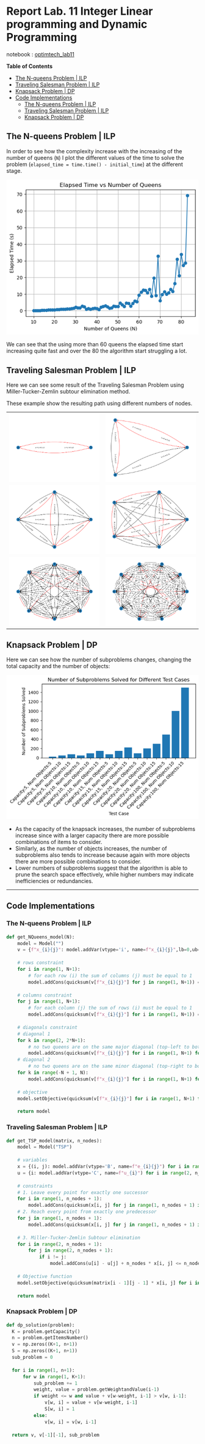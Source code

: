 # Report Lab. 11 Integer Linear programming and Dynamic Programming

notebook : [optimtech_lab11](optimtech_lab11.ipynb)

**Table of Contents**

- [The N-queens Problem | ILP](#the-n-queens-problem--ilp)
- [Traveling Salesman Problem | ILP](#traveling-salesman-problem--ilp)
- [Knapsack Problem | DP](#knapsack-problem--dp)
- [Code Implementations](#code-implementations)
	- [The N-queens Problem | ILP](#the-n-queens-problem--ilp)
	- [Traveling Salesman Problem | ILP](#traveling-salesman-problem--ilp)
	- [Knapsack Problem | DP](#knapsack-problem--dp)


## The N-queens Problem | ILP

In order to see how the complexity increase with the increasing of the number of queens (`N`) I plot the different values of the time to solve the problem (`elapsed_time = time.time() - initial_time`) at the different stage. 

![Pasted image 20240524104116](img/Pasted%20image%2020240524104116.png)

We can see that the using more than 60 queens the elapsed time start increasing quite fast and over the 80 the algorithm start struggling a lot. 

## Traveling Salesman Problem | ILP
Here we can see some result of the Traveling Salesman Problem using Miller-Tucker-Zemlin subtour elimination method.

These example show the resulting path using different numbers of nodes. 

|                                                                         |                                                                             |
| ----------------------------------------------------------------------- | --------------------------------------------------------------------------- |
| ![Pasted image 20240524155208](img/Pasted%20image%2020240524155208.png) | ![Pasted image 20240524155219](img/Pasted%20image%2020240524155219.png)<br> |
| ![Pasted image 20240524155234](img/Pasted%20image%2020240524155234.png) | ![Pasted image 20240524155246](img/Pasted%20image%2020240524155246.png)     |
| ![Pasted image 20240524155649](img/Pasted%20image%2020240524155649.png) | ![Pasted image 20240524155438](img/Pasted%20image%2020240524155438.png)     |


## Knapsack Problem | DP
Here we can see how the number of subproblems changes, changing the total capacity and the number of objects:

![Pasted image 20240524115823](img/Pasted%20image%2020240524115823.png)

- As the capacity of the knapsack increases, the number of subproblems increase since with a larger capacity there are more possible combinations of items to consider.
- Similarly, as the number of objects increases, the number of subproblems also tends to increase because again with more objects there are more possible combinations to consider.
- Lower numbers of subproblems suggest that the algorithm is able to prune the search space effectively, while higher numbers may indicate inefficiencies or redundancies.

--- 

## Code Implementations 
### The N-queens Problem | ILP
```python
def get_NQueens_model(N):
    model = Model("")
    v = {f"x_{i}{j}": model.addVar(vtype='i', name=f"x_{i}{j}",lb=0,ub=1) for i in range(1,N+1) for j in range(1,N+1)}

    # rows constraint
    for i in range(1, N+1):
        # for each row (i) the sum of columns (j) must be equal to 1
        model.addCons(quicksum(v[f"x_{i}{j}"] for j in range(1, N+1)) == 1) 

    # columns constraint
    for j in range(1, N+1):
        # for each column (j) the sum of rows (i) must be equal to 1
        model.addCons(quicksum(v[f"x_{i}{j}"] for i in range(1, N+1)) == 1) 
    
    # diagonals constraint
    # diagonal 1
    for k in range(2, 2*N+1):
        # no two queens are on the same major diagonal (top-left to bottom-right)
        model.addCons(quicksum(v[f"x_{i}{j}"] for i in range(1, N+1) for j in range(1, N+1) if i+j == k) <= 1)
    # diagonal 2
        # no two queens are on the same minor diagonal (top-right to bottom-left)
    for k in range(-N + 1, N):
        model.addCons(quicksum(v[f"x_{i}{j}"] for i in range(1, N+1) for j in range(1, N+1) if i-j == k) <= 1)
        
    # objective
    model.setObjective(quicksum(v[f"x_{i}{j}"] for i in range(1, N+1) for j in range(1, N+1)), "maximize")

    return model
```

### Traveling Salesman Problem | ILP
```python 
def get_TSP_model(matrix, n_nodes):
    model = Model("TSP")

    # variables
    x = {(i, j): model.addVar(vtype='B', name=f"e_{i}{j}") for i in range(1, n_nodes + 1) for j in range(1, n_nodes + 1)}
    u = {i: model.addVar(vtype='C', name=f"u_{i}") for i in range(2, n_nodes + 1)}

    # constraints
    # 1. Leave every point for exactly one successor
    for i in range(1, n_nodes + 1):
        model.addCons(quicksum(x[i, j] for j in range(1, n_nodes + 1) if j != i) == 1, f"Outgoing_{i}")
    # 2. Reach every point from exactly one predecessor
    for j in range(1, n_nodes + 1):
        model.addCons(quicksum(x[i, j] for j in range(1, n_nodes + 1) if j != i) == 1, f"Incoming_{i}")

    # 3. Miller-Tucker-Zemlin Subtour elimination
    for i in range(2, n_nodes + 1):
        for j in range(2, n_nodes + 1):
            if i != j:
                model.addCons(u[i] - u[j] + n_nodes * x[i, j] <= n_nodes - 1, f"MTZ_{i}_{j}")

    # Objective function
    model.setObjective(quicksum(matrix[i - 1][j - 1] * x[i, j] for i in range(1, n_nodes + 1) for j in range(1, n_nodes + 1) if i != j))

    return model
```

### Knapsack Problem | DP
```python
def dp_solution(problem):
  K = problem.getCapacity()
  n = problem.getItemsNumber()
  v = np.zeros((K+1, n+1))
  S = np.zeros((K+1, n+1))
  sub_problem = 0

  for i in range(1, n+1):
      for w in range(1, K+1):
          sub_problem += 1
          weight, value = problem.getWeightandValue(i-1)
          if weight <= w and value + v[w-weight, i-1] > v[w, i-1]:
              v[w, i] = value + v[w-weight, i-1]
              S[w, i] = 1
          else:
              v[w, i] = v[w, i-1]

  return v, v[-1][-1], sub_problem
```